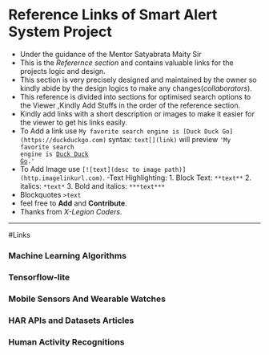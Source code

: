 # Reference Links of Smart Alert System Project

- Under the guidance of the Mentor Satyabrata Maity Sir
- This is the *Referernce section* and contains valuable links for the projects logic and design.
- This section is very precisely designed and maintained by the owner so kindly abide by the design logics to make any changes(*collaborators*).
- This reference is divided into sections for optimised search options to the Viewer ,Kindly Add Stuffs in the order of the reference section.
- Kindly add links with a short description or images to make it easier for the viewer to get his links easily.
- To Add a link use  ``My favorite search engine is [Duck Duck Go](https://duckduckgo.com)`` syntax: ``text[](link)`` will preview <code>'My favorite search engine is [Duck Duck Go](https://duckduckgo.com).'</code>
- To Add Image use ``[![text](desc to image path)](http.imagelinkurl.com)``.
-Text Highlighting: 1. Block Text: ``**text**``
										2. italics: ``*text*``
										3. Bold and italics: ``***text***``
- Blockquotes ``>text``
- feel free to **Add** and **Contribute**.
- Thanks from *X-Legion Coders*. 
______
				
#Links

### Machine Learning Algorithms    



### Tensorflow-lite




### Mobile Sensors And Wearable Watches



### HAR APIs and Datasets Articles




### Human Activity Recognitions 



									
